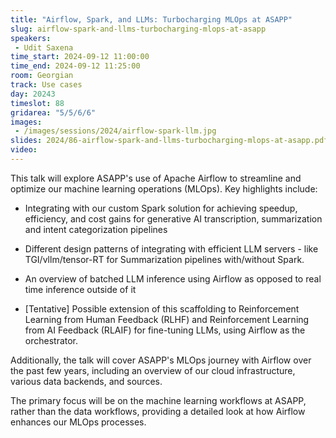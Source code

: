 ```yaml
---
title: "Airflow, Spark, and LLMs: Turbocharging MLOps at ASAPP"
slug: airflow-spark-and-llms-turbocharging-mlops-at-asapp
speakers:
 - Udit Saxena
time_start: 2024-09-12 11:00:00
time_end: 2024-09-12 11:25:00
room: Georgian
track: Use cases
day: 20243
timeslot: 88
gridarea: "5/5/6/6"
images: 
 - /images/sessions/2024/airflow-spark-llm.jpg
slides: 2024/86-airflow-spark-and-llms-turbocharging-mlops-at-asapp.pdf
video: 
---
```


This talk will explore ASAPP's use of Apache Airflow to streamline and optimize our machine learning operations (MLOps). Key highlights include:
 
 
 
 - Integrating with our custom Spark solution for achieving speedup, efficiency, and cost gains for generative AI transcription, summarization and intent categorization pipelines
 
 
 
 - Different design patterns of integrating with efficient LLM servers - like TGI/vllm/tensor-RT for Summarization pipelines with/without Spark.
 
 
 
 - An overview of batched LLM inference using Airflow as opposed to real time inference outside of it
 
 - [Tentative] Possible extension of this scaffolding to Reinforcement Learning from Human Feedback (RLHF) and Reinforcement Learning from AI Feedback (RLAIF) for fine-tuning LLMs, using Airflow as the orchestrator. 
 
 
 
 Additionally, the talk will cover ASAPP's MLOps journey with Airflow over the past few years, including an overview of our cloud infrastructure, various data backends, and sources.
 
 
 
 The primary focus will be on the machine learning workflows at ASAPP, rather than the data workflows, providing a detailed look at how Airflow enhances our MLOps processes.